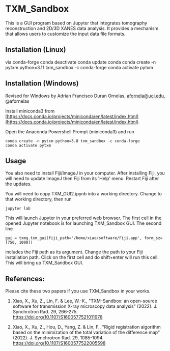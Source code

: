 # TXM_Sandbox
This is a GUI program based on Jupyter that integrates tomography reconstruction and 2D/3D XANES data analysis. It provides a mechanism that allows users to customize the input data file formats.


## Installation (Linux)
  via conda-forge
	conda deactivate
	conda update conda
	conda create -n pytxm python=3.11 txm_sandbox -c conda-forge
	conda activate pytxm

## Installation (Windows)

Revised for Windows by Adrian Francisco Duran Ornelas, afornela@uci.edu, @afornelas

Install miniconda3 from [https://docs.conda.io/projects/miniconda/en/latest/index.html](https://docs.conda.io/projects/miniconda/en/latest/index.html)

Open the Anaconda Powershell Prompt (miniconda3) and run

	conda create -n pytxm python=3.8 txm_sandbox -c conda-forge
	conda activate pytxm

## Usage

  You also need to install Fiji/ImageJ in your computer. After installing Fiji, you will need to update ImageJ then Fiji from its 'Help' menu. Restart Fiji after the updates.

  You will need to copy TXM_GUI2.ipynb into a working directory. Change to that working directory, then run

	jupyter lab
  
  This will launch Jupyter in your preferred web browser. The first cell in the opened Jupyter notebook is for launching TXM_Sandbox GUI. The second line

	gui = txmg.txm_gui(fiji_path='/home/xiao/software/Fiji.app', form_sz=[750, 1000])

includes the Fiji path as its argument. Change the path to your Fiji installation path. Click on the first cell and do shift+enter will run this cell. This will bring up TXM_Sandbox GUI. 

## References:

  Please cite these two papers if you use TXM_Sandbox in your works.

1. Xiao, X., Xu, Z., Lin, F. & Lee, W.-K., "TXM-Sandbox: an open-source software for transmission X-ray microscopy data analysis" (2022). J. Synchrotron Rad. 29, 266-275. https://doi.org/10.1107/S1600577521011978

2. Xiao, X., Xu, Z., Hou, D., Yang, Z. & Lin, F., "Rigid registration algorithm based on the minimization of the total variation of the difference map" (2022). J. Synchrotron Rad. 29, 1085-1094. https://doi.org/10.1107/S1600577522005598
